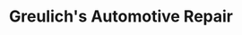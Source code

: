 ---
title: "Greulich's Automotive Repair"
url: /surprise/greulichs-automotive-repair/
shop: car repair
---